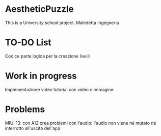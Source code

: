 # AestheticPuzzle
This is a University school project. Maledetta ingegneria

# TO-DO List

Codice parte logica per la creazione livelli

# Work in progress

Implementazione video tutorial con video o immagine

# Problems

MIUI 13: con A12 crea problemi con l'audio: l'audio non viene né mutato né interrotto all'uscita dell'app